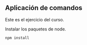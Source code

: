 ## Aplicación de comandos

Este es el ejercicio del curso.

Instalar los paquetes de node.

```
npm install
```